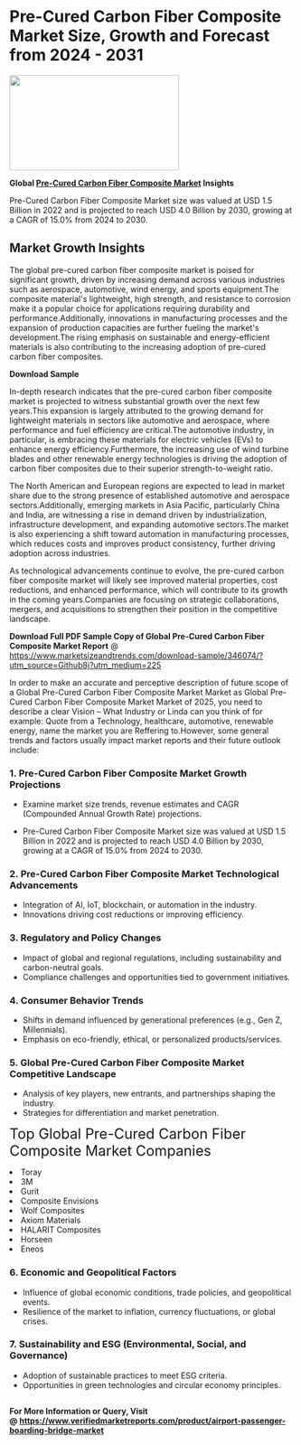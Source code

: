 <H1>Pre-Cured Carbon Fiber Composite Market Size, Growth and Forecast from 2024 - 2031</H1><img class="aligncenter size-medium wp-image-584254" src="https://thirdeyenews.in/wp-content/uploads/2024/09/Global-Market-Research-300x168.jpeg" alt="" width="300" height="168" /><p><strong>Global&nbsp;<a href="https://www.marketsizeandtrends.com/download-sample/346074/?utm_source=Github8j?utm_medium=225">Pre-Cured Carbon Fiber Composite Market</a> Insights</strong></p><p>Pre-Cured Carbon Fiber Composite Market size was valued at USD 1.5 Billion in 2022 and is projected to reach USD 4.0 Billion by 2030, growing at a CAGR of 15.0% from 2024 to 2030.</p><p><h2>Market Growth Insights</h2> <p>The global pre-cured carbon fiber composite market is poised for significant growth, driven by increasing demand across various industries such as aerospace, automotive, wind energy, and sports equipment.The composite material's lightweight, high strength, and resistance to corrosion make it a popular choice for applications requiring durability and performance.Additionally, innovations in manufacturing processes and the expansion of production capacities are further fueling the market's development.The rising emphasis on sustainable and energy-efficient materials is also contributing to the increasing adoption of pre-cured carbon fiber composites.</p> <p><strong>Download Sample</strong></p> <p>In-depth research indicates that the pre-cured carbon fiber composite market is projected to witness substantial growth over the next few years.This expansion is largely attributed to the growing demand for lightweight materials in sectors like automotive and aerospace, where performance and fuel efficiency are critical.The automotive industry, in particular, is embracing these materials for electric vehicles (EVs) to enhance energy efficiency.Furthermore, the increasing use of wind turbine blades and other renewable energy technologies is driving the adoption of carbon fiber composites due to their superior strength-to-weight ratio.</p> <p>The North American and European regions are expected to lead in market share due to the strong presence of established automotive and aerospace sectors.Additionally, emerging markets in Asia Pacific, particularly China and India, are witnessing a rise in demand driven by industrialization, infrastructure development, and expanding automotive sectors.The market is also experiencing a shift toward automation in manufacturing processes, which reduces costs and improves product consistency, further driving adoption across industries.</p> <p>As technological advancements continue to evolve, the pre-cured carbon fiber composite market will likely see improved material properties, cost reductions, and enhanced performance, which will contribute to its growth in the coming years.Companies are focusing on strategic collaborations, mergers, and acquisitions to strengthen their position in the competitive landscape.</p> <p><span class=""><strong>Download Full PDF Sample Copy of Global Pre-Cured Carbon Fiber Composite Market Report</strong> @ <a href="https://www.marketsizeandtrends.com/download-sample/346074/?utm_source=Github8j?utm_medium=225" target="_blank">https://www.marketsizeandtrends.com/download-sample/346074/?utm_source=Github8j?utm_medium=225</a></span></p><p>In order to make an accurate and perceptive description of future scope of a Global&nbsp;Pre-Cured Carbon Fiber Composite Market Market as Global&nbsp;Pre-Cured Carbon Fiber Composite Market Market of 2025, you need to describe a clear Vision &ndash; What Industry or Linda can you think of for example: Quote from a Technology, healthcare, automotive, renewable energy, name the market you are Reffering to.However, some general trends and factors usually impact market reports and their future outlook include:</p><h3>1.&nbsp;<strong>Pre-Cured Carbon Fiber Composite Market Growth Projections</strong></h3><ul><li>Examine market size trends, revenue estimates and CAGR (Compounded Annual Growth Rate) projections.</li><li><p>Pre-Cured Carbon Fiber Composite Market size was valued at USD 1.5 Billion in 2022 and is projected to reach USD 4.0 Billion by 2030, growing at a CAGR of 15.0% from 2024 to 2030.</p></li></ul><h3>2.&nbsp;<strong>Pre-Cured Carbon Fiber Composite Market Technological Advancements</strong></h3><ul><li>Integration of AI, IoT, blockchain, or automation in the industry.</li><li>Innovations driving cost reductions or improving efficiency.</li></ul><h3>3.&nbsp;<strong>Regulatory and Policy Changes</strong></h3><ul><li>Impact of global and regional regulations, including sustainability and carbon-neutral goals.</li><li>Compliance challenges and opportunities tied to government initiatives.</li></ul><h3>4.&nbsp;<strong>Consumer Behavior Trends</strong></h3><ul><li>Shifts in demand influenced by generational preferences (e.g., Gen Z, Millennials).</li><li>Emphasis on eco-friendly, ethical, or personalized products/services.</li></ul><h3>5.&nbsp;<strong>Global Pre-Cured Carbon Fiber Composite Market Competitive Landscape</strong></h3><ul><li>Analysis of key players, new entrants, and partnerships shaping the industry.</li><li>Strategies for differentiation and market penetration.</li></ul><p data-pm-slice="1 1 []"><span style="color: inherit; font-family: inherit; font-size: 25px;">Top Global Pre-Cured Carbon Fiber Composite Market Companies</span></p><div class="" data-test-id=""><p><li>Toray</li><li> 3M</li><li> Gurit</li><li> Composite Envisions</li><li> Wolf Composites</li><li> Axiom Materials</li><li> HALARIT Composites</li><li> Horseen</li><li> Eneos</li></p></div><h3>6.&nbsp;<strong>Economic and Geopolitical Factors</strong></h3><ul><li>Influence of global economic conditions, trade policies, and geopolitical events.</li><li>Resilience of the market to inflation, currency fluctuations, or global crises.</li></ul><h3>7.&nbsp;<strong>Sustainability and ESG (Environmental, Social, and Governance)</strong></h3><ul><li>Adoption of sustainable practices to meet ESG criteria.</li><li>Opportunities in green technologies and circular economy principles.</li></ul><h2><strong style="font-size: 14px;">For More Information or Query, Visit @&nbsp;</strong><a style="background-color: #ffffff; font-size: 14px;" href="https://www.marketsizeandtrends.com/report/pre-cured-carbon-fiber-composite-market/" target="_blank">https://www.verifiedmarketreports.com/product/airport-passenger-boarding-bridge-market</a></h2>
